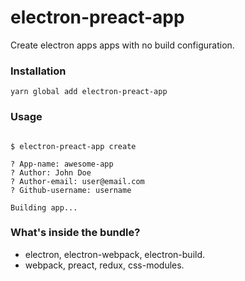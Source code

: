 # electron-preact-app

Create electron apps apps with no build configuration.

### Installation

```Shell
yarn global add electron-preact-app
```

### Usage

```Shell

$ electron-preact-app create

? App-name: awesome-app
? Author: John Doe
? Author-email: user@email.com
? Github-username: username

Building app...
```

### What's inside the bundle?

* electron, electron-webpack, electron-build.
* webpack, preact, redux, css-modules.
